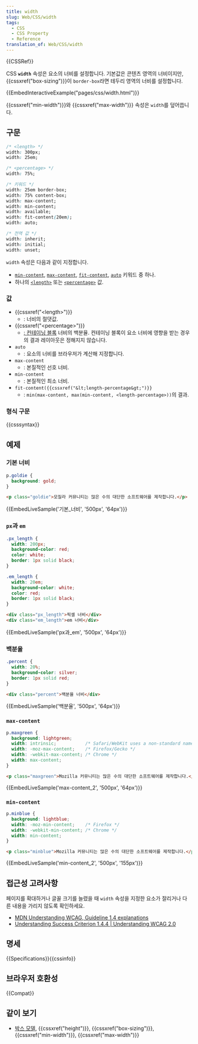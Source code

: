 ```yaml
---
title: width
slug: Web/CSS/width
tags:
  - CSS
  - CSS Property
  - Reference
translation_of: Web/CSS/width
---
```


{{CSSRef}}

CSS **`width`** 속성은 요소의 너비를 설정합니다. 기본값은 콘텐츠 영역의 너비이지만, {{cssxref("box-sizing")}}이 `border-box`라면 테두리 영역의 너비를 설정합니다.

{{EmbedInteractiveExample("pages/css/width.html")}}

{{cssxref("min-width")}}와 {{cssxref("max-width")}} 속성은 `width`를 덮어씁니다.

## 구문

```css
/* <length> */
width: 300px;
width: 25em;

/* <percentage> */
width: 75%;

/* 키워드 */
width: 25em border-box;
width: 75% content-box;
width: max-content;
width: min-content;
width: available;
width: fit-content(20em);
width: auto;

/* 전역 값 */
width: inherit;
width: initial;
width: unset;
```

`width` 속성은 다음과 같이 지정합니다.

- [`min-content`](#min-content), [`max-content`](#max-content), [`fit-content`](#fit-content), [`auto`](#auto) 키워드 중 하나.
- 하나의 [`<length>`](#length) 또는 [`<percentage>`](#percentage) 값.

### 값

- {{cssxref("&lt;length&gt;")}}
  - : 너비의 절댓값.
- {{cssxref("&lt;percentage&gt;")}}
  - [: 컨테이닝 블록](/ko/docs/Web/CSS/All_About_The_Containing_Block) 너비의 백분율. 컨테이닝 블록이 요소 너비에 영향을 받는 경우의 결과 레이아웃은 정해지지 않습니다.
- `auto`
  - : 요소의 너비를 브라우저가 계산해 지정합니다.
- `max-content`
  - : 본질적인 선호 너비.
- `min-content`
  - : 본질적인 최소 너비.
- `fit-content({{cssxref("&lt;length-percentage&gt;")}}`
  - : `min(max-content, max(min-content, <length-percentage>))`의 결과.

### 형식 구문

{{csssyntax}}

## 예제

### 기본 너비

```css
p.goldie {
  background: gold;
}
```

```html
<p class="goldie">모질라 커뮤니티는 많은 수의 대단한 소프트웨어를 제작합니다.</p>
```

{{EmbedLiveSample('기본_너비', '500px', '64px')}}

### `px`과 `em`

```css
.px_length {
  width: 200px;
  background-color: red;
  color: white;
  border: 1px solid black;
}

.em_length {
  width: 20em;
  background-color: white;
  color: red;
  border: 1px solid black;
}
```

```html
<div class="px_length">픽셀 너비</div>
<div class="em_length">em 너비</div>
```

{{EmbedLiveSample('px과_em', '500px', '64px')}}

### 백분율

```css
.percent {
  width: 20%;
  background-color: silver;
  border: 1px solid red;
}
```

```html
<div class="percent">백분율 너비</div>
```

{{EmbedLiveSample('백분율', '500px', '64px')}}

### `max-content`

```css
p.maxgreen {
  background: lightgreen;
  width: intrinsic;           /* Safari/WebKit uses a non-standard name */
  width: -moz-max-content;    /* Firefox/Gecko */
  width: -webkit-max-content; /* Chrome */
  width: max-content;
}
```

```html
<p class="maxgreen">Mozilla 커뮤니티는 많은 수의 대단한 소프트웨어를 제작합니다.</p>
```

{{EmbedLiveSample('max-content_2', '500px', '64px')}}

### `min-content`

```css
p.minblue {
  background: lightblue;
  width: -moz-min-content;    /* Firefox */
  width: -webkit-min-content; /* Chrome */
  width: min-content;
}
```

```html
<p class="minblue">Mozilla 커뮤니티는 많은 수의 대단한 소프트웨어를 제작합니다.</p>
```

{{EmbedLiveSample('min-content_2', '500px', '155px')}}

## 접근성 고려사항

페이지를 확대하거나 글꼴 크기를 늘렸을 때 `width` 속성을 지정한 요소가 잘리거나 다른 내용을 가리지 않도록 확인하세요.

- [MDN Understanding WCAG, Guideline 1.4 explanations](/ko/docs/Web/Accessibility/Understanding_WCAG/Perceivable#Guideline_1.4_Make_it_easier_for_users_to_see_and_hear_content_including_separating_foreground_from_background)
- [Understanding Success Criterion 1.4.4 | Understanding WCAG 2.0](https://www.w3.org/TR/UNDERSTANDING-WCAG20/visual-audio-contrast-scale.html)

## 명세

{{Specifications}}{{cssinfo}}

## 브라우저 호환성

{{Compat}}

## 같이 보기

- [박스 모델](/ko/docs/Web/CSS/CSS_Box_Model/Introduction_to_the_CSS_box_model), {{cssxref("height")}}, {{cssxref("box-sizing")}}, {{cssxref("min-width")}}, {{cssxref("max-width")}}

